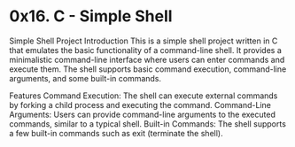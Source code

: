 # 0x16. C - Simple Shell
Simple Shell Project
Introduction
This is a simple shell project written in C that emulates the basic functionality of a command-line shell. It provides a minimalistic command-line interface where users can enter commands and execute them. The shell supports basic command execution, command-line arguments, and some built-in commands.

Features
Command Execution: The shell can execute external commands by forking a child process and executing the command.
Command-Line Arguments: Users can provide command-line arguments to the executed commands, similar to a typical shell.
Built-in Commands: The shell supports a few built-in commands such as exit (terminate the shell).
